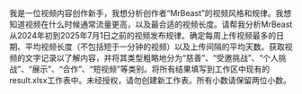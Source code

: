 我是一位视频内容创作新手，我想分析创作者“MrBeast”的视频风格和规律。我想知道视频在什么时候通常流量更高，以及最合适的视频长度。请帮我分析MrBeast从2024年初到2025年7月1日之前的视频发布规律。确定每周上传视频最多的日期、平均视频长度（不包括短于一分钟的视频）以及上传间隔的平均天数。获取视频的文字记录以了解内容，并将其类型粗略地分为“慈善”、“受邀挑战”、“个人挑战”、“展示”、“合作”、“短视频”等类别。将所有结果填写到工作区中现有的result.xlsx工作表中。未经授权，请勿创建新工作表。所有小数请保留两位小数。